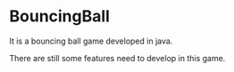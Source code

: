 # BouncingBall
It is a bouncing ball game developed in java. 

There are still some features need to develop in this game. 
